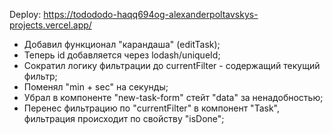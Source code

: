 Deploy: https://todododo-haqq694og-alexanderpoltavskys-projects.vercel.app/

- Добавил функционал "карандаша" (editTask);
- Теперь id добавляется через lodash/uniqueId;
- Сократил логику фильтрации до currentFilter - содержащий текущий фильтр;
- Поменял "min + sec" на секунды;
- Убрал в компоненте "new-task-form" стейт "data" за ненадобностью;
- Перенес фильтрацию по "currentFilter" в компонент "Task", фильтрация происходит по свойству "isDone";
